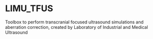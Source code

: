 # LIMU_TFUS
Toolbox to perform transcranial focused ultrasound simulations and aberration correction, created by Laboratory of Industrial and Medical Ultrasound
